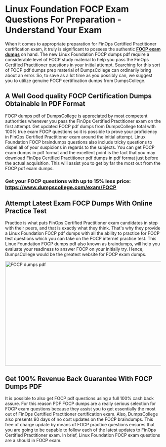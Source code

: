 <h1><strong>Linux Foundation FOCP Exam Questions For Preparation - Understand Your Exam</strong></h1>
<p>When it comes to appropriate preparation for FinOps Certified Practitioner certification exam, it truly is significant to possess the authentic <strong><a href="https://www.dumpscollege.com/exam/FOCP">FOCP exam dumps</a></strong> on hand. The new Linux Foundation FOCP dumps pdf require a considerable level of FOCP study material to help you pass the FinOps Certified Practitioner questions in your initial attempt. Searching for this sort of FOCP pdf dumps prep material of DumpsCollege can ordinarily bring about an error. So, to save as a lot time as you possibly can, we suggest you to utilize genuine FOCP certification dumps from DumpsCollege.</p>
<h2><strong>A Well Good quality FOCP Certification Dumps Obtainable In PDF Format</strong></h2>
<p>FOCP dumps pdf of DumpsCollege is appreciated by most competent authorities whenever you pass the FinOps Certified Practitioner exam on the first attempt. Get updated FOCP pdf dumps from DumpsCollege total with 100% true exam FOCP questions so it is possible to prove your proficiency in FinOps Certified Practitioner exam around the initial attempt. Linux Foundation FOCP braindumps questions also include tricky questions to dispel all of your suspicions in regards to the subjects. You can get FOCP exam dumps in pdf format and the excellent point is the fact that you may download FinOps Certified Practitioner pdf dumps in pdf format just before the actual acquisition. This will assist you to get by far the most out from the FOCP pdf exam dumps.</p>

<h3><strong>Get your FOCP questions with up to 15% less price: <a href="https://www.dumpscollege.com/exam/FOCP">https://www.dumpscollege.com/exam/FOCP</a></strong></h3>

<h2><strong>Attempt Latest Exam FOCP Du</strong><strong>mps With Online Practice Test</strong></h2>
<p>Practice is what puts FinOps Certified Practitioner exam candidates in step with their peers, and that is exactly what they think. That's why they provide a Linux Foundation FOCP pdf dumps with all the ability to practice for FOCP test questions which you can take on the FOCP internet practice test. This Linux Foundation FOCP dumps pdf also known as braindumps, will help you evaluate your readiness to answer FOCP on your initially try. Hence, DumpsCollege would be the greatest website for FOCP exam dumps.</p>

<p><a href="https://www.dumpscollege.com/exam/FOCP"><img src="https://i.ibb.co/Z6g3Ctr/Dumps-College.png" alt="FOCP dumps pdf" width="600" height="338" /></a></p>
<h2><strong>Get 100% Revenue Back Guarantee With FOCP Dumps PDF</strong></h2>
<p>It is possible to also get FOCP pdf questions using a full 100% cash back assure. For this reason PDF FOCP dumps are a really serious selection for FOCP exam questions because they assist you to get essentially the most out of FinOps Certified Practitioner certification exam. Also, DumpsCollege also presents 90 days of no cost updates on the FOCP braindumps. This free of charge update by means of FOCP practice questions ensures that you are going to be capable to follow each of the latest updates to FinOps Certified Practitioner exam. In brief, Linux Foundation FOCP exam questions are a should in FOCP exam.</p>

